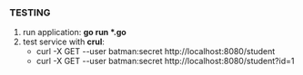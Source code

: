 ### TESTING

1. run application: **go run \*.go**
2. test service with **crul**:
   - curl -X GET --user batman:secret http://localhost:8080/student
   - curl -X GET --user batman:secret http://localhost:8080/student?id=1
